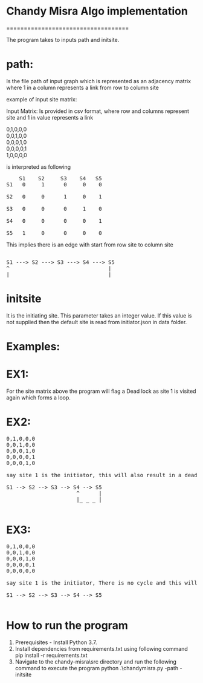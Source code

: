 # Chandy Misra Algo implementation
===================================

The program takes to inputs path and initsite.

path:
=====
Is the file path of input graph which is represented as an adjacency matrix where 1 in a column represents a link from row to column site

example of input site matrix:

Input Matrix: Is provided in csv format, where row and columns represent site and 1 in value represents a link 

0,1,0,0,0 <br />
0,0,1,0,0 <br />
0,0,0,1,0 <br />
0,0,0,0,1 <br />
1,0,0,0,0 <br />

is interpreted as following

<pre>
    S1    S2     S3    S4   S5
S1   0     1      0     0    0

S2   0     0      1     0    1

S3   0     0      0     1    0

S4   0     0      0     0    1

S5   1     0      0     0    0
</pre>

This implies there is an edge with start from row site to column site

<pre>

S1 ---> S2 ---> S3 ---> S4 ---> S5 
^                               | 
|_ _ _ _ _ _ _ _ _ _ _ _ _ _ _ _|
</pre>

initsite
========
It is the initiating site. This parameter takes an integer value. If this value is not supplied then the default site is read from initiator.json in data folder.


Examples:
========

EX1: 
====
For the site matrix above the program will flag a Dead lock as site 1 is visited again which forms a loop.

EX2:
====

<pre>
0,1,0,0,0
0,0,1,0,0
0,0,0,1,0
0,0,0,0,1
0,0,0,1,0

say site 1 is the initiator, this will also result in a deadlock. As there is a cycle formed between site 5 and 4.

S1 --> S2 --> S3 --> S4 --> S5
                      ^      |
                      |_ _ _ |

</pre>

EX3:
====

<pre>
0,1,0,0,0
0,0,1,0,0
0,0,0,1,0
0,0,0,0,1
0,0,0,0,0

say site 1 is the initiator, There is no cycle and this will NOT result in Deadlock.

S1 --> S2 --> S3 --> S4 --> S5

</pre>

How to run the program
======================
1. Prerequisites - Install Python 3.7. 
2. Install dependencies from requirements.txt using following command 
   pip install -r requirements.txt
3. Navigate to the chandy-misra\src directory and run the following command to execute the program 
   python .\chandymisra.py -path <provide input file path here> -initsite <provide initiating site number>

   
